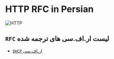 # HTTP RFC in Persian 

![HTTP](https://nebulab.com/assets/blog/img/posts/driving-organizational-change-with-rfcs/driving_organizational_change_with_rfcs_blogpost_cover.jpg)

<div dir="auto">

##  ‍‍`RFC` لیست ار.اف.سی های ترجمه شده

- [`DHCP` ار.اف.سی ](./RFC-2131.pdf
  )
